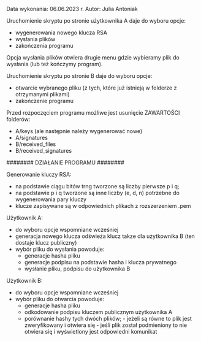 Data wykonania: 06.06.2023 r.
Autor: Julia Antoniak

Uruchomienie skryptu po stronie użytkownika A daje do wyboru opcje:
- wygenerowania nowego klucza RSA
- wysłania plików
- zakończenia programu

Opcja wysłania plików otwiera drugie menu gdzie wybieramy plik do wysłania (lub też kończymy program).


Uruchomienie skryptu po stronie B daje do wyboru opcje:
- otwarcie wybranego pliku (z tych, które już istnieją w folderze z otrzymanymi plikami)
- zakończenie programu

Przed rozpoczęciem programu możliwe jest usunięcie ZAWARTOŚCI folderów:
- A/keys (ale następnie należy wygenerować nowe)
- A/signatures
- B/received_files
- B/received_signatures


######## DZIAŁANIE PROGRAMU ########

Generowanie kluczy RSA:
- na podstawie ciągu bitów trng tworzone są liczby pierwsze p i q;
- na podstawie p i q tworzone są inne liczby (e, d, n) potrzebne do wygenerowania pary kluczy
- klucze zapisywane są w odpowiednich plikach z rozszerzeniem .pem

Użytkownik A:
- do wyboru opcje wspomniane wcześniej
- generacja nowego klucza odświeża klucz takze dla użytkownika B (ten dostaje klucz publiczny)
- wybór pliku do wysłania powoduje:
	- generacje hasha pliku
	- generacje podpisu na podstawie hasha i klucza prywatnego
	- wysłanie pliku, podpisu do użytkownika B

Użytkownik B:
- do wyboru opcje wspomniane wcześniej
- wybór pliku do otwarcia powoduje:
	- generacje hasha pliku
	- odkodowanie podpisu kluczem publicznym użytkownika A
	- porównanie hashy tych dwóch plików;
    		- jeżeli są równe to plik jest zweryfikowany i otwiera się
    		- jeśli plik został podmieniony to nie otwiera się i wyświetlony jest odpowiedni komunikat

